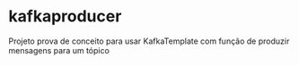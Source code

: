 # kafkaproducer

Projeto prova de conceito para usar KafkaTemplate com função de produzir mensagens para um tópico